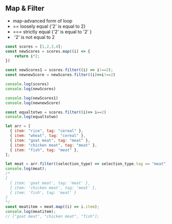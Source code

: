## Map & Filter
-  map-advanced form of loop
-  == loosely equal {'2' is equal to 2}
-  === strictly equal {'2' is equal to '2' }
-   '2' is not equal to 2
```js
const scores = [1,2,3,4];
const newScores = scores.map((i) => {
    return i*2;
})

const newScores1 = scores.filter((i) => i!==2);
const newnewScore = newScores.filter((i)=>i!==2)

console.log(scores)
console.log(newScores)

console.log(newScores1)
console.log(newnewScore)

const equaltotwo = scores.filter((i)=> i==2)
console.log(equaltotwo)
```

```js
let arr = [
  { item: "rice", tag: "cereal" },
  { item: "wheat", tag: "cereal" },
  { item: "goat meat", tag: "meat" },
  { item: "chicken meat", tag: "meat" },
  { item: "fish", tag: "meat" },
];

let meat = arr.filter((selection_type) => selection_type.tag == "meat");
console.log(meat);
/*
[
  { item: 'goat meat', tag: 'meat' },
  { item: 'chicken meat', tag: 'meat' },
  { item: 'fish', tag: 'meat' }
]
*/
const meatitem = meat.map((i) => i.item);
console.log(meatitem);
// ["goat meat", "chicken meat", "fish"];
```